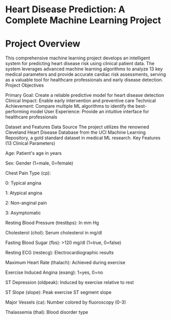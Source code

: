 # Heart Disease Prediction: A Complete Machine Learning Project
# Project Overview
This comprehensive machine learning project develops an intelligent system for predicting heart disease risk using clinical patient data. The system leverages advanced machine learning algorithms to analyze 13 key medical parameters and provide accurate cardiac risk assessments, serving as a valuable tool for healthcare professionals and early disease detection.
Project Objectives

Primary Goal: Create a reliable predictive model for heart disease detection
Clinical Impact: Enable early intervention and preventive care
Technical Achievement: Compare multiple ML algorithms to identify the best-performing model
User Experience: Provide an intuitive interface for healthcare professionals

Dataset and Features
Data Source
The project utilizes the renowned Cleveland Heart Disease Database from the UCI Machine Learning Repository, a gold standard dataset in medical ML research.
Key Features (13 Clinical Parameters)

Age: Patient's age in years

Sex: Gender (1=male, 0=female)

Chest Pain Type (cp):

0: Typical angina

1: Atypical angina

2: Non-anginal pain

3: Asymptomatic

Resting Blood Pressure (trestbps): In mm Hg

Cholesterol (chol): Serum cholesterol in mg/dl

Fasting Blood Sugar (fbs): >120 mg/dl (1=true, 0=false)

Resting ECG (restecg): Electrocardiographic results

Maximum Heart Rate (thalach): Achieved during exercise

Exercise Induced Angina (exang): 1=yes, 0=no

ST Depression (oldpeak): Induced by exercise relative to rest

ST Slope (slope): Peak exercise ST segment slope

Major Vessels (ca): Number colored by fluoroscopy (0-3)

Thalassemia (thal): Blood disorder type

